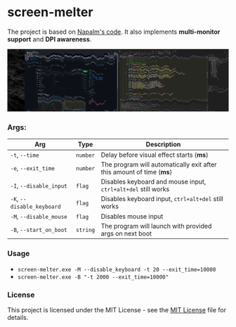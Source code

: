 # screen-melter

The project is based on [Napalm's code](http://www.rohitab.com/discuss/topic/23191-screen-melter/?p=190669).
It also implements **multi-monitor support** and **DPI awareness**.

![melt.png](Imgs/melt.png)

### Args:

| Arg                        | Type     | Description                                                            |
| -------------------------- | -------- | ---------------------------------------------------------------------- |
| `-t`, `--time`             | `number` | Delay before visual effect starts (**ms**)                             |
| `-e`, `--exit_time`        | `number` | The program will automatically exit after this amount of time (**ms**) |
| `-I`, `--disable_input`    | `flag`   | Disables keyboard and mouse input, `ctrl+alt+del` still works          |
| `-K`, `--disable_keyboard` | `flag`   | Disables keyboard input, `ctrl+alt+del` still works                    |
| `-M`, `--disable_mouse`    | `flag`   | Disables mouse input                                                   |
| `-B`, `--start_on_boot`    | `string` | The program will launch with provided args on next boot                |

### Usage

- `screen-melter.exe -M --disable_keyboard -t 20 --exit_time=10000`
- `screen-melter.exe -B "-t 2000 --exit_time=10000"`

### License

This project is licensed under the MIT License - see the [MIT License](LICENSE) file for details.
